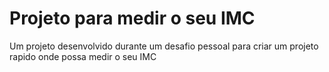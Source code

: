 # Projeto para medir o seu IMC

Um projeto desenvolvido durante um desafio pessoal para criar um projeto rapido onde possa medir o seu IMC 
